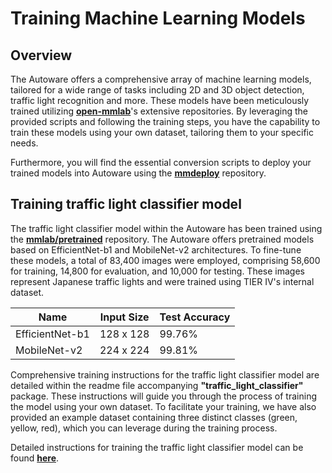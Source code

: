 # Training Machine Learning Models

## Overview

The Autoware offers a comprehensive array of machine learning models, tailored for a wide range of tasks including 2D and 3D object detection, 
traffic light recognition and more. These models have been meticulously trained utilizing **[open-mmlab](https://github.com/open-mmlab)**'s extensive repositories. 
By leveraging the provided scripts and following the training steps, you have the capability to train these models using your own dataset, 
tailoring them to your specific needs.

Furthermore, you will find the essential conversion scripts to deploy your trained models into Autoware using the **[mmdeploy](https://github.com/open-mmlab/mmdeploy)** repository.

## Training traffic light classifier model

The traffic light classifier model within the Autoware has been trained using the **[mmlab/pretrained](https://github.com/open-mmlab/mmpretrain)** repository. 
The Autoware offers pretrained models based on EfficientNet-b1 and MobileNet-v2 architectures. 
To fine-tune these models, a total of 83,400 images were employed, comprising 58,600 for training,
14,800 for evaluation, and 10,000 for testing. These images represent Japanese traffic lights and were trained using TIER IV's internal dataset.


| Name            | Input Size | Test Accuracy |
| --------------- | ---------- | ------------- |
| EfficientNet-b1 | 128 x 128  | 99.76%        |
| MobileNet-v2    | 224 x 224  | 99.81%        |


Comprehensive training instructions for the traffic light classifier model are detailed within 
the readme file accompanying **"traffic_light_classifier"** package. These instructions will guide you through 
the process of training the model using your own dataset. To facilitate your training, we have also provided
an example dataset containing three distinct classes (green, yellow, red), which you can leverage during the training process.

Detailed instructions for training the traffic light classifier model can be found **[here](https://github.com/autowarefoundation/autoware.universe/blob/main/perception/traffic_light_classifier/README.md)**.

<!--

Training traffic light detection model and lidar CenterPoint model will be added there.

-->